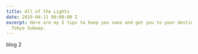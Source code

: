 ```yaml
---
title: All of the Lights
date: 2019-04-11 00:00:00 Z
excerpt: Here are my 5 tips to keep you sane and get you to your destination on the
  Tokyo Subway.
---
```


blog 2